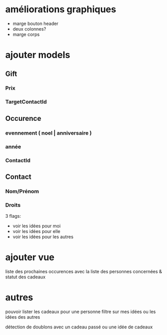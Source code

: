 # améliorations graphiques
- marge bouton header
- deux colonnes?
- marge corps

# ajouter models

## Gift
### Prix
### TargetContactId

## Occurence
### evennement ( noel | anniversaire )
### année
### ContactId

## Contact
### Nom/Prénom
### Droits
3 flags:
- voir les idées pour moi
- voir les idées pour elle
- voir les idées pour les autres

# ajouter vue
liste des prochaines occurences avec la liste des personnes concernées & statut des cadeaux

# autres
pouvoir lister les cadeaux pour une personne
    filtre sur mes idées ou les idées des autres

détection de doublons avec un cadeau passé ou une idée de cadeaux